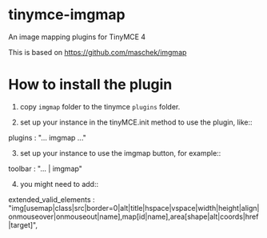 # tinymce-imgmap
An image mapping plugins for TinyMCE 4

This is based on https://github.com/maschek/imgmap

How to install the plugin
=========================

1. copy `imgmap` folder to the tinymce `plugins` folder.

2. set up your instance in the tinyMCE.init method to use the plugin, like::

  plugins : "... imgmap ..."

3. set up your instance to use the imgmap button, for example::

  toolbar : "... | imgmap"

4. you might need to add::

  extended_valid_elements : "img[usemap|class|src|border=0|alt|title|hspace|vspace|width|height|align|onmouseover|onmouseout|name],map[id|name],area[shape|alt|coords|href|target]",
